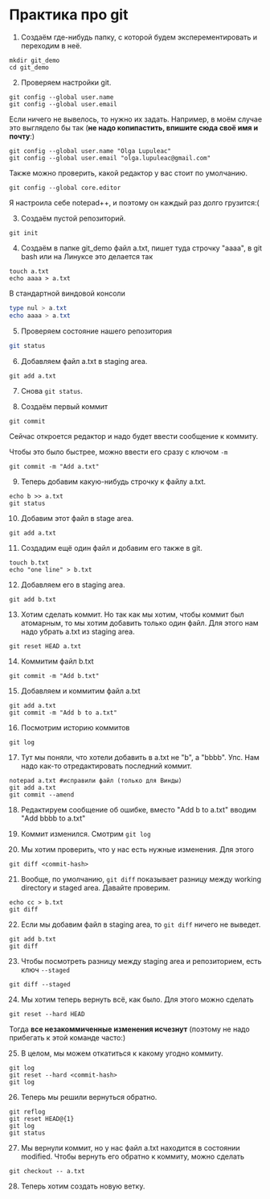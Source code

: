 # Практика про git

1) Создаём где-нибудь папку, с которой будем эксперементировать и переходим в неё.

```shell
mkdir git_demo
cd git_demo
```

2) Проверяем настройки git.

```shell
git config --global user.name
git config --global user.email
```

Если ничего не вывелось, то нужно их задать. Например, в моём случае это выглядело бы так (**не надо копипастить, впишите сюда своё имя и почту**:)

```shell
git config --global user.name "Olga Lupuleac"
git config --global user.email "olga.lupuleac@gmail.com"
```

Также можно проверить, какой редактор у вас стоит по умолчанию.

```shell
git config --global core.editor
```

Я настроила себе notepad++, и поэтому он каждый раз долго грузится:(

3) Создаём пустой репозиторий.

```shell
git init
```

4) Создаём в папке git_demo файл a.txt, пишет туда строчку "aaaa", в git bash или на Линуксе это делается так

```shell
touch a.txt
echo aaaa > a.txt
```

В стандартной виндовой консоли 

```powershell
type nul > a.txt
echo aaaa > a.txt
```



5) Проверяем состояние нашего репозитория

```sh
git status
```

6) Добавляем файл a.txt в staging area.

```shell
git add a.txt
```

7) Снова `git status`.

8) Создаём первый коммит

```shell
git commit
```

Сейчас откроется редактор и надо будет ввести сообщение к коммиту.

Чтобы это было быстрее, можно ввести его сразу с ключом `-m`

```shell
git commit -m "Add a.txt"
```

9) Теперь добавим какую-нибудь строчку к файлу a.txt.

```shell
echo b >> a.txt
git status
```

10) Добавим этот файл в stage area.

```shell
git add a.txt
```

11) Создадим ещё один файл и добавим его также в git.

```shell
touch b.txt
echo "one line" > b.txt
```

12) Добавляем его в staging area.

```shell
git add b.txt
```

13) Хотим сделать коммит. Но так как мы хотим, чтобы коммит был атомарным, то мы хотим добавить только один файл. Для этого нам надо убрать a.txt из staging area.

```shell
git reset HEAD a.txt
```

14) Коммитим файл b.txt

```shell
git commit -m "Add b.txt"
```

15) Добавляем и коммитим файл a.txt

```shell
git add a.txt
git commit -m "Add b to a.txt"
```

16) Посмотрим историю коммитов

```shell
git log
```

17) Тут мы поняли, что хотели добавить в a.txt не "b", а "bbbb". Упс. Нам надо как-то отредактировать последний коммит.

```shell
notepad a.txt #исправили файл (только для Винды)
git add a.txt
git commit --amend
```

18) Редактируем сообщение об ошибке, вместо "Add b to a.txt" вводим "Add bbbb to a.txt"

19) Коммит изменился. Смотрим `git log`

20) Мы хотим проверить, что у нас есть нужные изменения. Для этого 

```shell
git diff <commit-hash>
```

21) Вообще, по умолчанию, `git diff` показывает разницу между working directory и staged area. Давайте проверим.

```shell
echo cc > b.txt
git diff
```

22) Если мы добавим файл в staging area, то `git diff` ничего не выведет.

```shell
git add b.txt
git diff
```

23) Чтобы посмотреть разницу между staging area и репозиторием, есть ключ `--staged`

```shell
git diff --staged
```

24) Мы хотим теперь вернуть всё, как было. Для этого можно сделать 

```shell
git reset --hard HEAD
```

Тогда **все незакоммиченные изменения исчезнут** (поэтому не надо прибегать к этой команде часто:)

25) В целом, мы можем откатиться к какому угодно коммиту.

```shell
git log
git reset --hard <commit-hash>
git log
```

26) Теперь мы решили вернуться обратно.

```shell
git reflog
git reset HEAD@{1}
git log
git status
```

27) Мы вернули коммит, но у нас файл a.txt находится в состоянии modified. Чтобы вернуть его обратно к коммиту, можно сделать 

```shell
git checkout -- a.txt
```

28) Теперь хотим создать новую ветку. 

